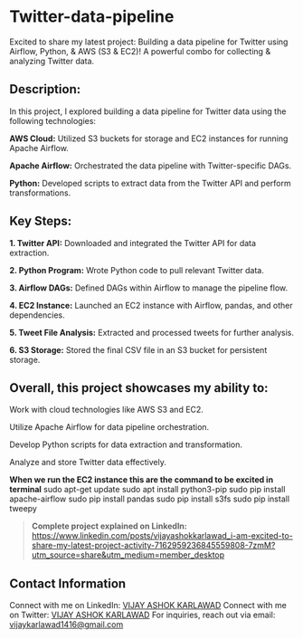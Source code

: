# Twitter-data-pipeline
Excited to share my latest project: Building a data pipeline for Twitter using Airflow, Python, &amp; AWS (S3 &amp; EC2)!  A powerful combo for collecting &amp; analyzing Twitter data.

## Description:

In this project, I explored building a data pipeline for Twitter data using the following technologies:

 **AWS Cloud:**  Utilized S3 buckets for storage and EC2 instances for running Apache Airflow.

**Apache Airflow:** Orchestrated the data pipeline with Twitter-specific DAGs.

**Python:** Developed scripts to extract data from the Twitter API and perform transformations.



## Key Steps:

**1. Twitter API:** Downloaded and integrated the Twitter API for data extraction.

**2. Python Program:** Wrote Python code to pull relevant Twitter data.

**3. Airflow DAGs:** Defined DAGs within Airflow to manage the pipeline flow.

**4. EC2 Instance:** Launched an EC2 instance with Airflow, pandas, and other dependencies.

**5. Tweet File Analysis:** Extracted and processed tweets for further analysis.

**6. S3 Storage:** Stored the final CSV file in an S3 bucket for persistent storage.



## Overall, this project showcases my ability to:

Work with cloud technologies like AWS S3 and EC2.

Utilize Apache Airflow for data pipeline orchestration.

Develop Python scripts for data extraction and transformation.

Analyze and store Twitter data effectively.


**When we run the EC2 instance this are the command to be excited in terminal**
sudo apt-get update
sudo apt install python3-pip
sudo pip install apache-airflow
sudo pip install pandas 
sudo pip install s3fs
sudo pip install tweepy


> **Complete project explained on LinkedIn:** https://www.linkedin.com/posts/vijayashokkarlawad_i-am-excited-to-share-my-latest-project-activity-7162959236845559808-7zmM?utm_source=share&utm_medium=member_desktop

 ## Contact Information

Connect with me on LinkedIn: [VIJAY ASHOK KARLAWAD](https://www.linkedin.com/in/vijayashokkarlawad/)
Connect with me on Twitter: [VIJAY ASHOK KARLAWAD](https://twitter.com/VIJAY_A_K1405)
For inquiries, reach out via email: vijaykarlawad1416@gmail.com
